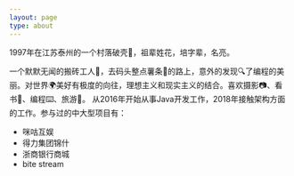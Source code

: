 ```yaml
---
layout: page
type: about
---
```


1997年在江苏泰州的一个村落破壳🐣，祖辈姓花，培字辈，名亮。

一个默默无闻的搬砖工人👷，去码头整点薯条🍟的路上，意外的发现🔍了编程的美丽。对世界🌍美好有极度的向往，理想主义和现实主义的结合。喜欢摄影📷、看书📖、编程⌨️、旅游🚶。
从2016年开始从事Java开发工作，2018年接触架构方面的工作。参与过的中大型项目有：

- 咪咕互娱
- 得力集团锦什
- 浙商银行商城
- bite stream


